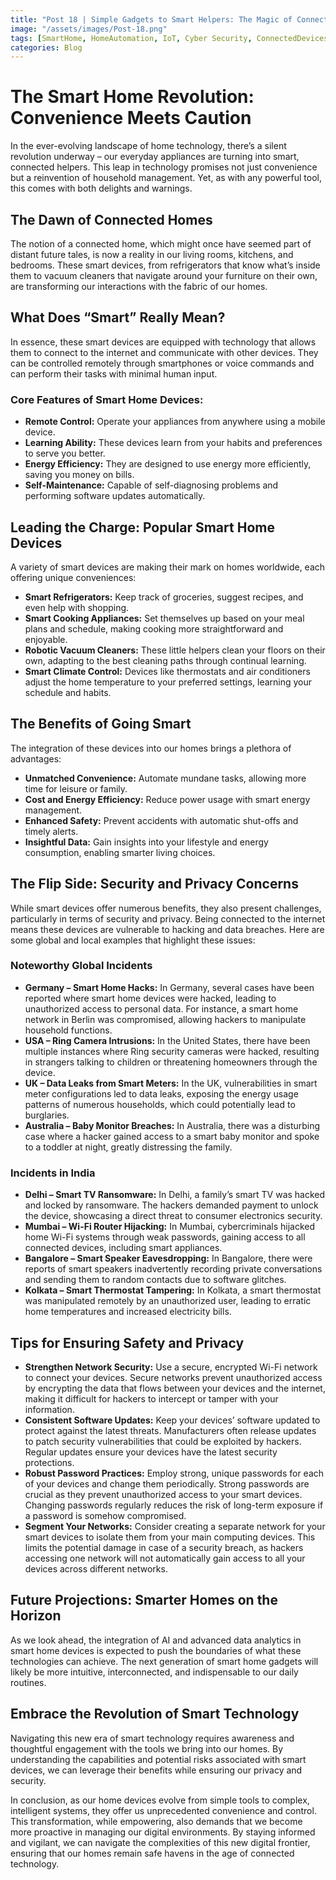 ```yaml
---
title: "Post 18 | Simple Gadgets to Smart Helpers: The Magic of Connected Home Devices"
image: "/assets/images/Post-18.png"
tags: [SmartHome, HomeAutomation, IoT, Cyber Security, ConnectedDevices, Privacy, SmartTechnology, SmartHomeSecurity, HomeTech, DigitalTransformation, SmartAppliances, TechTrends, DataPrivacy, SmartHomeHacks, TechnologySafety]
categories: Blog
---
```

# The Smart Home Revolution: Convenience Meets Caution

In the ever-evolving landscape of home technology, there’s a silent revolution underway – our everyday appliances are turning into smart, connected helpers. This leap in technology promises not just convenience but a reinvention of household management. Yet, as with any powerful tool, this comes with both delights and warnings.

## The Dawn of Connected Homes

The notion of a connected home, which might once have seemed part of distant future tales, is now a reality in our living rooms, kitchens, and bedrooms. These smart devices, from refrigerators that know what’s inside them to vacuum cleaners that navigate around your furniture on their own, are transforming our interactions with the fabric of our homes.

## What Does “Smart” Really Mean?

In essence, these smart devices are equipped with technology that allows them to connect to the internet and communicate with other devices. They can be controlled remotely through smartphones or voice commands and can perform their tasks with minimal human input.

### Core Features of Smart Home Devices:

- **Remote Control:** Operate your appliances from anywhere using a mobile device.
- **Learning Ability:** These devices learn from your habits and preferences to serve you better.
- **Energy Efficiency:** They are designed to use energy more efficiently, saving you money on bills.
- **Self-Maintenance:** Capable of self-diagnosing problems and performing software updates automatically.

## Leading the Charge: Popular Smart Home Devices

A variety of smart devices are making their mark on homes worldwide, each offering unique conveniences:

- **Smart Refrigerators:** Keep track of groceries, suggest recipes, and even help with shopping.
- **Smart Cooking Appliances:** Set themselves up based on your meal plans and schedule, making cooking more straightforward and enjoyable.
- **Robotic Vacuum Cleaners:** These little helpers clean your floors on their own, adapting to the best cleaning paths through continual learning.
- **Smart Climate Control:** Devices like thermostats and air conditioners adjust the home temperature to your preferred settings, learning your schedule and habits.

## The Benefits of Going Smart

The integration of these devices into our homes brings a plethora of advantages:

- **Unmatched Convenience:** Automate mundane tasks, allowing more time for leisure or family.
- **Cost and Energy Efficiency:** Reduce power usage with smart energy management.
- **Enhanced Safety:** Prevent accidents with automatic shut-offs and timely alerts.
- **Insightful Data:** Gain insights into your lifestyle and energy consumption, enabling smarter living choices.

## The Flip Side: Security and Privacy Concerns

While smart devices offer numerous benefits, they also present challenges, particularly in terms of security and privacy. Being connected to the internet means these devices are vulnerable to hacking and data breaches. Here are some global and local examples that highlight these issues:

### Noteworthy Global Incidents

- **Germany – Smart Home Hacks:** In Germany, several cases have been reported where smart home devices were hacked, leading to unauthorized access to personal data. For instance, a smart home network in Berlin was compromised, allowing hackers to manipulate household functions.
- **USA – Ring Camera Intrusions:** In the United States, there have been multiple instances where Ring security cameras were hacked, resulting in strangers talking to children or threatening homeowners through the device.
- **UK – Data Leaks from Smart Meters:** In the UK, vulnerabilities in smart meter configurations led to data leaks, exposing the energy usage patterns of numerous households, which could potentially lead to burglaries.
- **Australia – Baby Monitor Breaches:** In Australia, there was a disturbing case where a hacker gained access to a smart baby monitor and spoke to a toddler at night, greatly distressing the family.

### Incidents in India

- **Delhi – Smart TV Ransomware:** In Delhi, a family’s smart TV was hacked and locked by ransomware. The hackers demanded payment to unlock the device, showcasing a direct threat to consumer electronics security.
- **Mumbai – Wi-Fi Router Hijacking:** In Mumbai, cybercriminals hijacked home Wi-Fi systems through weak passwords, gaining access to all connected devices, including smart appliances.
- **Bangalore – Smart Speaker Eavesdropping:** In Bangalore, there were reports of smart speakers inadvertently recording private conversations and sending them to random contacts due to software glitches.
- **Kolkata – Smart Thermostat Tampering:** In Kolkata, a smart thermostat was manipulated remotely by an unauthorized user, leading to erratic home temperatures and increased electricity bills.

## Tips for Ensuring Safety and Privacy

- **Strengthen Network Security:** Use a secure, encrypted Wi-Fi network to connect your devices. Secure networks prevent unauthorized access by encrypting the data that flows between your devices and the internet, making it difficult for hackers to intercept or tamper with your information.
- **Consistent Software Updates:** Keep your devices’ software updated to protect against the latest threats. Manufacturers often release updates to patch security vulnerabilities that could be exploited by hackers. Regular updates ensure your devices have the latest security protections.
- **Robust Password Practices:** Employ strong, unique passwords for each of your devices and change them periodically. Strong passwords are crucial as they prevent unauthorized access to your smart devices. Changing passwords regularly reduces the risk of long-term exposure if a password is somehow compromised.
- **Segment Your Networks:** Consider creating a separate network for your smart devices to isolate them from your main computing devices. This limits the potential damage in case of a security breach, as hackers accessing one network will not automatically gain access to all your devices across different networks.

## Future Projections: Smarter Homes on the Horizon

As we look ahead, the integration of AI and advanced data analytics in smart home devices is expected to push the boundaries of what these technologies can achieve. The next generation of smart home gadgets will likely be more intuitive, interconnected, and indispensable to our daily routines.

## Embrace the Revolution of Smart Technology

Navigating this new era of smart technology requires awareness and thoughtful engagement with the tools we bring into our homes. By understanding the capabilities and potential risks associated with smart devices, we can leverage their benefits while ensuring our privacy and security.

In conclusion, as our home devices evolve from simple tools to complex, intelligent systems, they offer us unprecedented convenience and control. This transformation, while empowering, also demands that we become more proactive in managing our digital environments. By staying informed and vigilant, we can navigate the complexities of this new digital frontier, ensuring that our homes remain safe havens in the age of connected technology.

